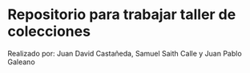 # Repositorio para trabajar taller de colecciones
Realizado por: Juan David Castañeda, Samuel Saith Calle y Juan Pablo Galeano
